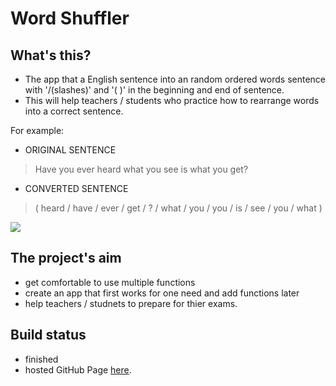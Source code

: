 # Word Shuffler


## What's this?
- The app that a English sentence into an random ordered words sentence with '/(slashes)' and '( )' in the beginning and end of sentence.
- This will help teachers / students who practice how to rearrange words into a correct sentence.

For example:

- ORIGINAL SENTENCE
> Have you ever heard what you see is what you get?

- CONVERTED SENTENCE
> ( heard / have / ever / get / ? / what / you / you / is / see / you / what )


![](wordShuffler.gif)


## The project's aim
- get comfortable to use multiple functions
- create an app that first works for one need and add functions later
- help teachers / studnets to prepare for thier exams.

## Build status
- finished
- hosted GitHub Page [here](https://pages.github.com/).

